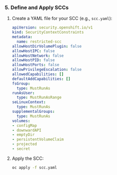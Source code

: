 
### 5. Define and Apply SCCs

1. Create a YAML file for your SCC (e.g., `scc.yaml`):
   ```yaml
   apiVersion: security.openshift.io/v1
   kind: SecurityContextConstraints
   metadata:
     name: restricted-scc
   allowHostDirVolumePlugin: false
   allowHostIPC: false
   allowHostNetwork: false
   allowHostPID: false
   allowHostPorts: false
   allowPrivilegeEscalation: false
   allowedCapabilities: []
   defaultAddCapabilities: []
   fsGroup:
     type: MustRunAs
   runAsUser:
     type: MustRunAsRange
   seLinuxContext:
     type: MustRunAs
   supplementalGroups:
     type: MustRunAs
   volumes:
   - configMap
   - downwardAPI
   - emptyDir
   - persistentVolumeClaim
   - projected
   - secret
   ```

2. Apply the SCC:
   ```sh
   oc apply -f scc.yaml
   ```